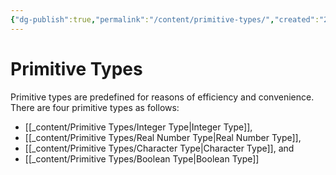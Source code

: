 ```yaml
---
{"dg-publish":true,"permalink":"/content/primitive-types/","created":"2023-07-03T09:28:07.494+02:00","updated":"2023-07-08T12:01:58.022+02:00"}
---
```



# Primitive Types

Primitive types are predefined for reasons of efficiency and convenience.
There are four primitive types as follows:
- [[_content/Primitive Types/Integer Type\|Integer Type]],
- [[_content/Primitive Types/Real Number Type\|Real Number Type]],
- [[_content/Primitive Types/Character Type\|Character Type]], and
- [[_content/Primitive Types/Boolean Type\|Boolean Type]]